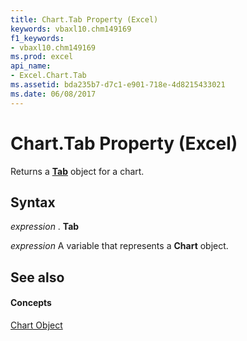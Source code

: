 ```yaml
---
title: Chart.Tab Property (Excel)
keywords: vbaxl10.chm149169
f1_keywords:
- vbaxl10.chm149169
ms.prod: excel
api_name:
- Excel.Chart.Tab
ms.assetid: bda235b7-d7c1-e901-718e-4d8215433021
ms.date: 06/08/2017
---
```



# Chart.Tab Property (Excel)

Returns a  **[Tab](tab-object-excel.md)** object for a chart.


## Syntax

 _expression_ . **Tab**

 _expression_ A variable that represents a **Chart** object.


## See also


#### Concepts


[Chart Object](chart-object-excel.md)

